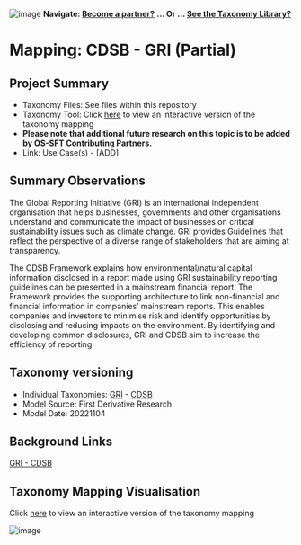 ![image](https://user-images.githubusercontent.com/112073913/188821900-0c411acf-fbdd-4163-adc9-3ba4e2be78df.png)
**Navigate: [Become a partner?](https://github.com/OS-SFT/06-COLLABORATORS-PARTNERS)**
**... Or ... [See the Taxonomy Library?](https://github.com/orgs/OS-SFT/projects/2)**

# Mapping: CDSB - GRI (Partial)
## Project Summary

- Taxonomy Files: See files within this repository
- Taxonomy Tool: Click [here](https://os-sft.solidatus.com/viewer/share/kApiPhMFliODNQwUWVfpgyfqCW6RN29d) to view an interactive version of the taxonomy mapping
- **Please note that additional future research on this topic is to be added by OS-SFT Contributing Partners.**
- Link: Use Case(s) - [ADD]

## Summary Observations
The Global Reporting Initiative (GRI) is an international independent organisation that helps businesses, governments and other organisations understand and communicate the impact of businesses on critical sustainability issues such as climate change. GRI provides Guidelines that reflect the perspective of a diverse range of stakeholders that are aiming at transparency. 

The CDSB Framework explains how environmental/natural capital information disclosed in a report made using GRI sustainability reporting guidelines can be presented in a mainstream financial report. The Framework provides the supporting architecture to link non-financial and financial information in companies’ mainstream reports. This enables companies and investors to minimise risk and identify opportunities by disclosing and reducing impacts on the environment. By identifying and developing common disclosures, GRI and CDSB aim to increase the efficiency of reporting.

## Taxonomy versioning

- Individual Taxonomies: [GRI](https://github.com/OS-SFT/Taxonomy-Mappings-Library/tree/main/Single%20Taxonomies/GRI) - [CDSB](https://github.com/OS-SFT/Taxonomy-Mappings-Library/tree/main/Single%20Taxonomies/CDSB)
- Model Source: First Derivative Research
- Model Date: 20221104

## Background Links

[GRI - CDSB](https://www.cdsb.net/news/corporate-reporting/1139/global-sustainability-and-integrated-reporting-organisations-launch)

## Taxonomy Mapping Visualisation

Click [here](https://os-sft.solidatus.com/viewer/share/kApiPhMFliODNQwUWVfpgyfqCW6RN29d) to view an interactive version of the taxonomy mapping

![image](https://github.com/OS-SFT/Taxonomy-Mappings-Library/assets/112079442/dd5263cd-d960-4b52-b416-4f3566063520)

